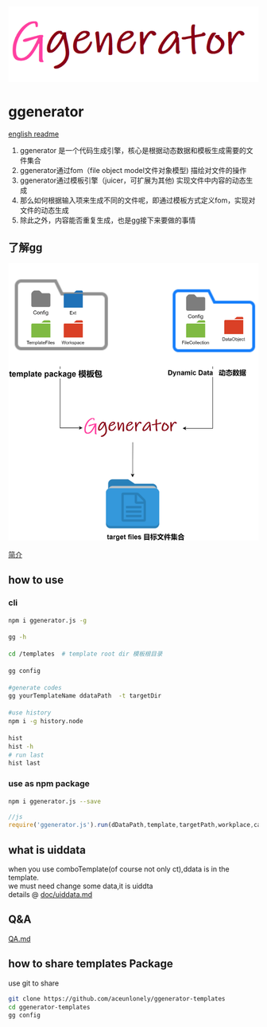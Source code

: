 <div align=center><img src="https://raw.githubusercontent.com/aceunlonely/ggenerator/master/doc/ggenerator.png"/></div>

# ggenerator

[english readme](./readme_en.md)

1. ggenerator 是一个代码生成引擎，核心是根据动态数据和模板生成需要的文件集合
2. ggenerator通过fom（file object model文件对象模型) 描绘对文件的操作
3. ggenerator通过模板引擎（juicer，可扩展为其他) 实现文件中内容的动态生成
4. 那么如何根据输入项来生成不同的文件呢，即通过模板方式定义fom，实现对文件的动态生成
5. 除此之外，内容能否重复生成，也是gg接下来要做的事情

## 了解gg

![](./doc/sundry/ggenerator.png)

[简介](./doc/core.md)

## how to use 
### cli
```bash
npm i ggenerator.js -g

gg -h

cd /templates  # template root dir 模板根目录

gg config 

#generate codes 
gg yourTemplateName ddataPath  -t targetDir

#use history
npm i -g history.node

hist
hist -h
# run last
hist last
```

### use as npm package

```bash
npm i ggenerator.js --save
```

```js
//js
require('ggenerator.js').run(dDataPath,template,targetPath,workplace,callback)
```

## what is uiddata
when you use comboTemplate(of course not only ct),ddata is in the template.  
we must need change some data,it is uiddta  
details @ [doc/uiddata.md](doc/uiddata.md)

## Q&A
[QA.md](QA.md)


## how to share templates Package
use git to share  
```bash
git clone https://github.com/aceunlonely/ggenerator-templates
cd ggenerator-templates
gg config
```

